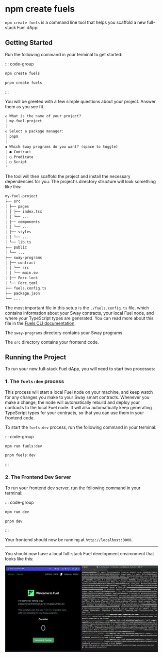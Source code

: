 # npm create fuels

`npm create fuels` is a command line tool that helps you scaffold a new full-stack Fuel dApp.

## Getting Started

Run the following command in your terminal to get started:

::: code-group

```sh [npm]
npm create fuels
```

```sh [pnpm]
pnpm create fuels
```

:::

You will be greeted with a few simple questions about your project. Answer them as you see fit.

```md
◇ What is the name of your project?
│ my-fuel-project
│
◇ Select a package manager:
│ pnpm
│
◆ Which Sway programs do you want? (space to toggle)
│ ● Contract
│ ○ Predicate
│ ○ Script
└
```

The tool will then scaffold the project and install the necessary dependencies for you. The project's directory structure will look something like this:

```md
my-fuel-project
├── src
│ ├── pages
│ │ ├── index.tsx
│ │ └── ...
│ ├── components
│ │ └── ...
│ ├── styles
│ │ └── ...
│ └── lib.ts
├── public
│ └── ...
├── sway-programs
│ ├── contract
│ │ └── src
│ │ └── main.sw
│ ├── Forc.lock
│ └── Forc.toml
├── fuels.config.ts
├── package.json
└── ...
```

The most important file in this setup is the `./fuels.config.ts` file, which contains information about your Sway contracts, your local Fuel node, and where your TypeScript types are generated. You can read more about this file in the [Fuels CLI documentation](../../fuels/config-file.md).

The `sway-programs` directory contains your Sway programs.

The `src` directory contains your frontend code.

## Running the Project

To run your new full-stack Fuel dApp, you will need to start two processes:

### 1. The `fuels:dev` process

This process will start a local Fuel node on your machine, and keep watch for any changes you make to your Sway smart contracts. Whenever you make a change, the node will automatically rebuild and deploy your contracts to the local Fuel node. It will also automatically keep generating TypeScript types for your contracts, so that you can use them in your frontend code.

To start the `fuels:dev` process, run the following command in your terminal:

::: code-group

```sh [npm]
npm run fuels:dev
```

```sh [pnpm]
pnpm fuels:dev
```

:::

### 2. The Frontend Dev Server

To run your frontend dev server, run the following command in your terminal:

::: code-group

```sh [npm]
npm run dev
```

```sh [pnpm]
pnpm dev
```

:::

Your frontend should now be running at `http://localhost:3000`.

---

You should now have a local full-stack Fuel development environment that looks like this:

![Fullstack Fuel Dev Workflow](../../public/creating-a-fuel-dapp-create-fuels-split-view.png)

